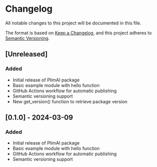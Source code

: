 # Changelog

All notable changes to this project will be documented in this file.

The format is based on [Keep a Changelog](https://keepachangelog.com/en/1.0.0/),
and this project adheres to [Semantic Versioning](https://semver.org/spec/v2.0.0.html).

## [Unreleased]

### Added
- Initial release of PlimAI package
- Basic example module with hello function
- GitHub Actions workflow for automatic publishing
- Semantic versioning support
- New get_version() function to retrieve package version

## [0.1.0] - 2024-03-09

### Added
- Initial release of PlimAI package
- Basic example module with hello function
- GitHub Actions workflow for automatic publishing
- Semantic versioning support 